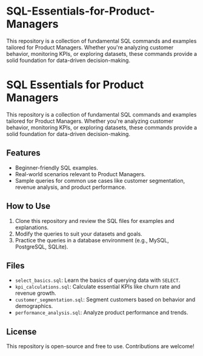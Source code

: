 # SQL-Essentials-for-Product-Managers
This repository is a collection of fundamental SQL commands and examples tailored for Product Managers. Whether you're analyzing customer behavior, monitoring KPIs, or exploring datasets, these commands provide a solid foundation for data-driven decision-making.

# SQL Essentials for Product Managers

This repository is a collection of fundamental SQL commands and examples tailored for Product Managers. Whether you're analyzing customer behavior, monitoring KPIs, or exploring datasets, these commands provide a solid foundation for data-driven decision-making.

## Features
- Beginner-friendly SQL examples.
- Real-world scenarios relevant to Product Managers.
- Sample queries for common use cases like customer segmentation, revenue analysis, and product performance.

## How to Use
1. Clone this repository and review the SQL files for examples and explanations.
2. Modify the queries to suit your datasets and goals.
3. Practice the queries in a database environment (e.g., MySQL, PostgreSQL, SQLite).

## Files
- `select_basics.sql`: Learn the basics of querying data with `SELECT`.
- `kpi_calculations.sql`: Calculate essential KPIs like churn rate and revenue growth.
- `customer_segmentation.sql`: Segment customers based on behavior and demographics.
- `performance_analysis.sql`: Analyze product performance and trends.

## License
This repository is open-source and free to use. Contributions are welcome!
